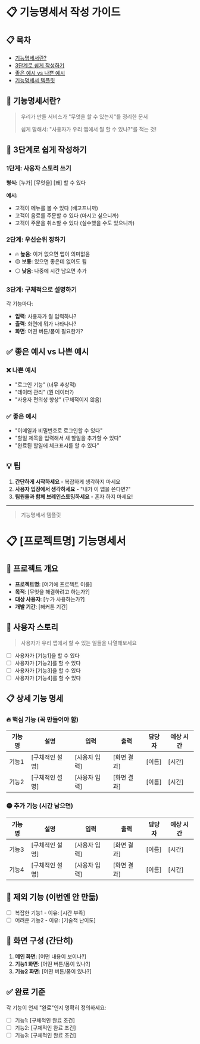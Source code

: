 # 📋 기능명세서 작성 가이드

## 📋 목차
- [기능명세서란?](#기능명세서란)
- [3단계로 쉽게 작성하기](#3단계로-쉽게-작성하기)
- [좋은 예시 vs 나쁜 예시](#좋은-예시-나쁜-예시)
- [기능명세서 템플릿](#기능명세서-템플릿)

<a id="기능명세서란"></a>
## 🎯 기능명세서란?
> 우리가 만들 서비스가 "무엇을 할 수 있는지"를 정리한 문서
> 
> 쉽게 말해서: "사용자가 우리 앱에서 뭘 할 수 있나?"를 적는 것!

<a id="3단계로-쉽게-작성하기"></a>
## 📝 3단계로 쉽게 작성하기

### 1단계: 사용자 스토리 쓰기
**형식:** [누가] [무엇을] [왜] 할 수 있다

**예시:**
- 고객이 메뉴를 볼 수 있다 (배고프니까)
- 고객이 음료를 주문할 수 있다 (마시고 싶으니까)
- 고객이 주문을 취소할 수 있다 (실수했을 수도 있으니까)

### 2단계: 우선순위 정하기
- 🔥 **높음**: 이거 없으면 앱이 의미없음
- 🟡 **보통**: 있으면 좋은데 없어도 됨
- ⚪ **낮음**: 나중에 시간 남으면 추가

### 3단계: 구체적으로 설명하기
각 기능마다:
- **입력**: 사용자가 뭘 입력하나?
- **출력**: 화면에 뭐가 나타나나?
- **화면**: 어떤 버튼/폼이 필요한가?

<a id="좋은-예시-나쁜-예시"></a>
## ✅ 좋은 예시 vs 나쁜 예시

### ❌ 나쁜 예시
- "로그인 기능" (너무 추상적)
- "데이터 관리" (뭔 데이터?)
- "사용자 편의성 향상" (구체적이지 않음)

### ✅ 좋은 예시
- "이메일과 비밀번호로 로그인할 수 있다"
- "할일 제목을 입력해서 새 할일을 추가할 수 있다"
- "완료된 할일에 체크표시를 할 수 있다"

## 💡 팁
1. **간단하게 시작하세요** - 복잡하게 생각하지 마세요
2. **사용자 입장에서 생각하세요** - "내가 이 앱을 쓴다면?"
3. **팀원들과 함께 브레인스토밍하세요** - 혼자 하지 마세요!

*** 

> 기능명세서 템플릿

<a id="기능명세서-템플릿"></a>
# 📋 [프로젝트명] 기능명세서

## 🎯 프로젝트 개요
- **프로젝트명**: [여기에 프로젝트 이름]
- **목적**: [무엇을 해결하려고 하는가?]
- **대상 사용자**: [누가 사용하는가?]
- **개발 기간**: [해커톤 기간]

## 👤 사용자 스토리
> 사용자가 우리 앱에서 할 수 있는 일들을 나열해보세요

- [ ] 사용자가 [기능1]을 할 수 있다
- [ ] 사용자가 [기능2]를 할 수 있다  
- [ ] 사용자가 [기능3]을 할 수 있다
- [ ] 사용자가 [기능4]를 할 수 있다

## 📋 상세 기능 명세

### 🔥 핵심 기능 (꼭 만들어야 함)

| 기능명 | 설명 | 입력 | 출력 | 담당자 | 예상 시간 |
|--------|------|------|------|--------|----------|
| 기능1 | [구체적인 설명] | [사용자 입력] | [화면 결과] | [이름] | [시간] |
| 기능2 | [구체적인 설명] | [사용자 입력] | [화면 결과] | [이름] | [시간] |

### 🟡 추가 기능 (시간 남으면)

| 기능명 | 설명 | 입력 | 출력 | 담당자 | 예상 시간 |
|--------|------|------|------|--------|----------|
| 기능3 | [구체적인 설명] | [사용자 입력] | [화면 결과] | [이름] | [시간] |
| 기능4 | [구체적인 설명] | [사용자 입력] | [화면 결과] | [이름] | [시간] |

## 🚫 제외 기능 (이번엔 안 만듦)
- [ ] 복잡한 기능1 - 이유: [시간 부족]
- [ ] 어려운 기능2 - 이유: [기술적 난이도]

## 📱 화면 구성 (간단히)
1. **메인 화면**: [어떤 내용이 보이나?]
2. **기능1 화면**: [어떤 버튼/폼이 있나?]
3. **기능2 화면**: [어떤 버튼/폼이 있나?]

## ✅ 완료 기준
각 기능이 언제 "완료"인지 명확히 정의하세요:
- [ ] 기능1: [구체적인 완료 조건]
- [ ] 기능2: [구체적인 완료 조건]
- [ ] 기능3: [구체적인 완료 조건]

